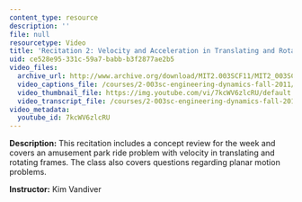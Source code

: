 ```yaml
---
content_type: resource
description: ''
file: null
resourcetype: Video
title: 'Recitation 2: Velocity and Acceleration in Translating and Rotating Frames'
uid: ce528e95-331c-59a7-babb-b3f2877ae2b5
video_files:
  archive_url: http://www.archive.org/download/MIT2.003SCF11/MIT2_003SCF11_rec02_300k.mp4
  video_captions_file: /courses/2-003sc-engineering-dynamics-fall-2011/a904da0fa52d5b30a9b65817d12e6b77_7kcWV6zlcRU.vtt
  video_thumbnail_file: https://img.youtube.com/vi/7kcWV6zlcRU/default.jpg
  video_transcript_file: /courses/2-003sc-engineering-dynamics-fall-2011/0ebc56c8acfa6bd96c54de46cdff7956_7kcWV6zlcRU.pdf
video_metadata:
  youtube_id: 7kcWV6zlcRU
---
```


**Description:** This recitation includes a concept review for the week and covers an amusement park ride problem with velocity in translating and rotating frames. The class also covers questions regarding planar motion problems.

**Instructor:** Kim Vandiver